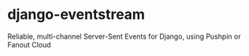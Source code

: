 # django-eventstream
Reliable, multi-channel Server-Sent Events for Django, using Pushpin or Fanout Cloud
